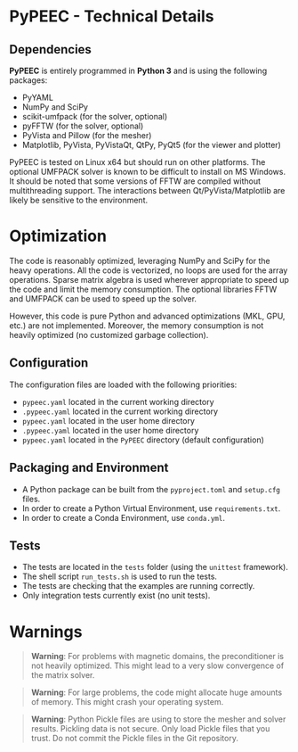 # PyPEEC - Technical Details

## Dependencies

**PyPEEC** is entirely programmed in **Python 3** and is using the following packages:
* PyYAML
* NumPy and SciPy
* scikit-umfpack (for the solver, optional)
* pyFFTW (for the solver, optional)
* PyVista and Pillow (for the mesher)
* Matplotlib, PyVista, PyVistaQt, QtPy, PyQt5 (for the viewer and plotter)

PyPEEC is tested on Linux x64 but should run on other platforms.
The optional UMFPACK solver is known to be difficult to install on MS Windows.
It should be noted that some versions of FFTW are compiled without multithreading support.
The interactions between Qt/PyVista/Matplotlib are likely be sensitive to the environment.

# Optimization

The code is reasonably optimized, leveraging NumPy and SciPy for the heavy operations.
All the code is vectorized, no loops are used for the array operations.
Sparse matrix algebra is used wherever appropriate to speed up the code and limit the memory consumption.
The optional libraries FFTW and UMFPACK can be used to speed up the solver.

However, this code is pure Python and advanced optimizations (MKL, GPU, etc.) are not implemented.
Moreover, the memory consumption is not heavily optimized (no customized garbage collection).

## Configuration

The configuration files are loaded with the following priorities:
* `pypeec.yaml` located in the current working directory
* `.pypeec.yaml` located in the current working directory
* `pypeec.yaml` located in the user home directory
* `.pypeec.yaml` located in the user home directory
* `pypeec.yaml` located in the `PyPEEC` directory (default configuration)

## Packaging and Environment

* A Python package can be built from the `pyproject.toml` and `setup.cfg` files.
* In order to create a Python Virtual Environment, use `requirements.txt`.
* In order to create a Conda Environment, use `conda.yml`.

## Tests

* The tests are located in the `tests` folder (using the `unittest` framework).
* The shell script `run_tests.sh` is used to run the tests.
* The tests are checking that the examples are running correctly.
* Only integration tests currently exist (no unit tests).

# Warnings

> **Warning**: For problems with magnetic domains, the preconditioner is not heavily optimized.
> This might lead to a very slow convergence of the matrix solver.

> **Warning**: For large problems, the code might allocate huge amounts of memory.
> This might crash your operating system.

> **Warning**: Python Pickle files are using to store the mesher and solver results.
> Pickling data is not secure. 
> Only load Pickle files that you trust.
> Do not commit the Pickle files in the Git repository.
